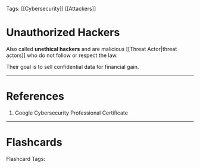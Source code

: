 Tags: [[Cybersecurity]] [[Attackers]]
# Unauthorized Hackers

Also called **unethical hackers** and are malicious [[Threat Actor|threat actors]] who do not follow or respect the law.

Their goal is to sell confidential data for financial gain.

---
# References

1. Google Cybersecurity Professional Certificate

---
# Flashcards

Flashcard Tags: 